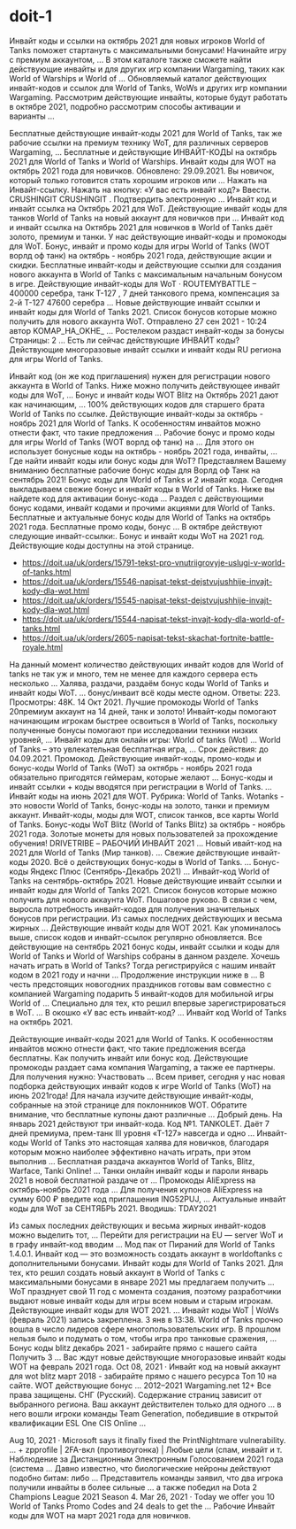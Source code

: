 # doit-1

Инвайт коды и ссылки на октябрь 2021 для новых игроков World of Tanks поможет стартануть с максимальными бонусами! Начинайте игру с премиум аккаунтом, ...
В этом каталоге также сможете найти действующие инвайты и для других игр компании Wargaming, таких как World of Warships и World of ...
Обновляемый каталог действующих инвайт-кодов и ссылок для World of Tanks, WoWs и других игр компании Wargaming.
Рассмотрим действующие инвайты, которые будут работать в октябре 2021, подробно рассмотрим способы активации и варианты ...

Бесплатные действующие инвайт-коды 2021 для World of Tanks, так же рабочие ссылки на премиум технику WoT, для различных серверов Wargaming, ...
Бесплатные и действующие ИНВАЙТ-КОДЫ на октябрь 2021 для World of Tanks и World of Warships.
Инвайт коды для WOT на октябрь 2021 года для новичков. Обновлено: 29.09.2021. Вы новичок, который только готовится стать хорошим игроков или ...
Нажать на Инвайт-ссылку. Нажать на кнопку: «У вас есть инвайт код?» Ввести. CRUSHINGIT CRUSHINGIT . Подтвердить электронную ...
Инвайт код и инвайт ссылка на Октябрь 2021 для WoT. Действующие инвайт коды для танков World of Tanks на новый аккаунт для новичков при ...
Инвайт код и инвайт ссылка на Октябрь 2021 для новичков в World of Tanks даёт золото, премиум и танки. У нас действующие инвайт-коды и промокоды для WoT.
Бонус, инвайт и промо коды для игры World of Tanks (WOT ворлд оф танк) на октябрь - ноябрь 2021 года, действующие акции и скидки.
Бесплатные инвайт-коды и действующие ссылки для создания нового аккаунта в World of Tanks с максимальным начальным бонусом в игре.
Действующие инвайт-коды для WoT · ROUTEMYBATTLE – 400000 серебра, танк Т-127 , 7 дней танкового према, компенсация за 2-й Т-127 47600 серебра ...
Новые действующие инвайт ссылки и инвайт коды для World of Tanks 2021. Список бонусов которые можно получить для нового аккаунта WoT.
Отправлено 27 сен 2021 - 10:24 автор KOMAP_HA_OKHE_ ... Ростелеком раздаст инвайт-коды за бонусы Страницы: 2 ... Есть ли сейчас действующие ИНВАЙТ коды?
Действующие многоразовые инвайт ссылки и инвайт коды RU региона для игры World of Tanks.

Инвайт код (он же код приглашения) нужен для регистрации нового аккаунта в World of Tanks. Ниже можно получить действующее инвайт коды для WoT, ...
Бонус и инвайт коды WOT Blitz на Октябрь 2021 дают как начинающим, ... 100% действующих кодов для старшего брата World of Tanks по ссылке.
Действующие инвайт-коды за октябрь - ноябрь 2021 для World of Tanks. К особенностям инвайтов можно отнести факт, что такие предложения ...
Рабочие бонус и промо коды для игры World of Tanks (WOT ворлд оф танк) на ... Для этого он использует бонусные коды на октябрь - ноябрь 2021 года, инвайты, ...
Где найти инвайт коды или бонус коды для WoT? Представляем Вашему вниманию бесплатные рабочие бонус коды для Ворлд оф Танк на сентябрь 2021!
Бонус коды для World of Tanks и 2 инвайт кода. Сегодня выкладываем свежие бонус и инвайт коды в World of Tanks. Ниже вы найдете код для активации бонус-кода ...
Раздел с действующими бонус кодами, инвайт кодами и прочими акциями для World of Tanks.
Бесплатные и актуальные бонус коды для World of Tanks на октябрь 2021 года. Бесплатные промо коды, бонус ... В октябре действуют следующие инвайт-ссылки:.
Бонус и инвайт коды WoT на 2021 год. Действующие коды доступны на этой странице.

* https://doit.ua/uk/orders/15791-tekst-pro-vnutriigrovyje-uslugi-v-world-of-tanks.html
* https://doit.ua/uk/orders/15546-napisat-tekst-dejstvujushhije-invajt-kody-dla-wot.html
* https://doit.ua/uk/orders/15545-napisat-tekst-dejstvujushhije-invajt-kody-dla-wot.html
* https://doit.ua/uk/orders/15544-napisat-tekst-invajt-kody-dla-world-of-tanks.html
* https://doit.ua/uk/orders/2605-napisat-tekst-skachat-fortnite-battle-royale.html

На данный момент количество действующих инвайт кодов для World of tanks не так уж и много, тем не менее для каждого сервера есть несколько ...
Халява, раздачи, раздаём бонус коды World of Tanks и инвайт коды WoT. ... бонус/инваит всё коды месте одном. Ответы: 223. Просмотры: 48K. 14 Окт 2021.
Лучшие промокоды World of Tanks 20премиум аккаунт на 14 дней, танк и золото!
Инвайт-коды помогают начинающим игрокам быстрее освоиться в World of Tanks, поскольку полученные бонусы помогают при исследовании техники низких уровней, ...
Инвайт коды для онлайн игры: World of tanks (Wot) ... World of Tanks – это увлекательная бесплатная игра, ... Срок действия: до 04.09.2021. Промокод.
Действующие инвайт-коды, промо-коды и бонус-коды World of Tanks (WoT) за октябрь - ноябрь 2021 года обязательно пригодятся геймерам, которые желают ...
Бонус-коды и инвайт ссылки + коды вводятся при регистрации в World of Tanks. ... Инвайт коды на июнь 2021 для WOT. Рубрика: World of Tanks.
Wotanks - это новости World of Tanks, бонус-коды на золото, танки и премиум аккаунт. Инвайт-коды, моды для WOT, список танков, все карты World of Tanks.
Бонус-коды WoT Blitz (World of Tanks Blitz) за октябрь - ноябрь 2021 года. Золотые монеты для новых пользователей за прохождение обучения!
DRIVETRIBE – РАБОЧИЙ ИНВАЙТ 2021 ... Новый ивайт-код на 2021 для World of Tanks (Мир танков). ... Свежие действующие инвайт-коды 2020.
Всё о действующих бонус-коды в World of Tanks. ... Бонус-коды Яндекс Плюс (Сентябрь-Декабрь 2021) ... Инвайт-код World of Tanks на сентябрь-октябрь 2021.
Новые действующие инвайт ссылки и инвайт коды для World of Tanks 2021. Список бонусов которые можно получить для нового аккаунта WoT. Пошаговое руково.
В связи с чем, выросла потребность инвайт-кодов для получения значительных бонусов при регистрации. Из самых последних действующих и весьма жирных ...
Действующие инвайт коды для WOT 2021. Как упоминалось выше, список кодов и инвайт-ссылок регулярно обновляется.
Все действующие на сентябрь 2021 бонус коды, инвайт ссылки и коды для World of Tanks и World of Warships собраны в данном разделе.
Хочешь начать играть в World of Tanks? Тогда регистрируйся с нашим инвайт кодом в 2021 году и начни ... Продолжение инструкции ниже в ...
В честь предстоящих новогодних праздников готовы вам совместно с компанией Wargaming подарить 5 инвайт-кодов для мобильной игры World of ...
Специально для тех, кто решил впервые зарегистрироваться в WoT. ... В окошко «У вас есть инвайт-код? ... Инвайт код World of Tanks на октябрь 2021.

Действующие инвайт-коды 2021 для World of Tanks. К особенностям инвайтов можно отнести факт, что такие предложения всегда бесплатны.
Как получить инвайт или бонус код. Действующие промокоды раздает сама компания Wargaming, а также ее партнеры. Для получения нужно: Участвовать ...
Всем привет, сегодня у нас новая подборка действующих инвайт кодов к игре World of Tanks (WoT) на июнь 2021года!
Для начала изучите действующие инвайт-коды, собранные на этой странице для поклонников WOT. Обратите внимание, что бесплатные купоны дают различные ...
Добрый день. На январь 2021 действуют три инвайт-кода. Код №1. TANKOLET. Даёт 7 дней премиума, прем-танк III уровня «Т-127» навсегда и одно ...
Инвайт-коды World of Tanks это настоящая халява для новичков, благодаря которым можно наиболее эффективно начать играть, при этом выполнив ...
Бесплатная раздача аккаунтов World of Tanks, Blitz, Warface, Tanki Online! ... Танки онлайн инвайт коды и пароли январь 2021 в новой бесплатной раздаче от ...
Промокоды AliExpress на октябрь-ноябрь 2021 года ... Для получения купонов AliExpress на сумму 600 ₽ введите код приглашения ING52PUJ, ...
Актуальные инвайт коды для WoT за СЕНТЯБРЬ 2021. Вводишь: TDAY2021

Из самых последних действующих и весьма жирных инвайт-кодов можно выделить тот, ... Перейти для регистрации на EU — server WoT и в графу инвайт-код вводим ...
Мод пак от Пираний для World of Tanks 1.4.0.1. Инвайт код — это возможность создать аккаунт в worldoftanks с дополнительными бонусами.
Инвайт коды для World of Tanks 2021. Для тех, кто решил создать новый аккаунт в World of Tanks с максимальными бонусами в январе 2021 мы предлагаем получить ...
WoT празднует свой 11 год с момента создания, поэтому разработчики выдают новые инвайт коды для игры всем новым и старым игрокам.
Действующие инвайт коды для WOT 2021. ... Инвайт коды WoT | WoWs (февраль 2021) запись закреплена. 3 янв в 13:38.
World of Tanks прочно вошла в число лидеров сфере многопользовательских игр. В прошлом нельзя было и подумать о том, чтобы игра про танковые сражения, ...
Бонус коды blitz декабрь 2021 - забирайте прямо с нашего сайта Получить 3 ... Вас ждут новые действующие многоразовые инвайт коды WOT на февраль 2021 года.
Oct 08, 2021 · Инвайт код на новый аккаунт для wot blitz март 2018 - забирайте прямо с нашего ресурса Топ 10 на сайте. WOT действующие бонус ...
2012–2021 Wargaming.net 12+ Все права защищены. СНГ (Русский). Содержание страниц зависит от выбранного региона. Ваш аккаунт действителен только для одного ...
в него вошли игроки команды Team Generation, победившие в открытой квалификации ESL One CIS Online ...

Aug 10, 2021 · Microsoft says it finally fixed the PrintNightmare vulnerability. ... + zpprofile | 2FA-вкл (противоугонка) | Любые цели (спам, инвайт и т.
Наблюдение за Дистанционным Электронным Голосованием 2021 года (система ... Давно известно, что биологические нейроны действуют подобно битам: либо ...
Представитель команды заявил, что два игрока получили инвайты в более сильные ... а также победил на Dota 2 Champions League 2021 Season 4.
Mar 26, 2021 · Today we offer you 10 World of Tanks Promo Codes and 24 deals to get the ... Рабочие Инвайт коды для WOT на март 2021 года для новичков.
